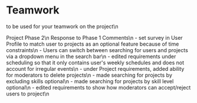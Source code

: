 # Teamwork
to be used for your teamwork on the project\n

Project Phase 2\n
	Response to Phase 1 Comments\n
	- set survey in User Profile to match user to projects as an optional feature because of time constraints\n
	- Users can switch between searching for users and projects via a dropdown menu in the search bar\n
	- edited requirements under scheduling so that it only contains user's weekly schedules and does not account for irregular events\n
	- under Project requirements, added ability for moderators to delete projects\n
	- made searching for projects by excluding skills optional\n
	- made searching for projects by skill level optional\n
	- edited requirements to show how moderators can accept/reject users to project\n
